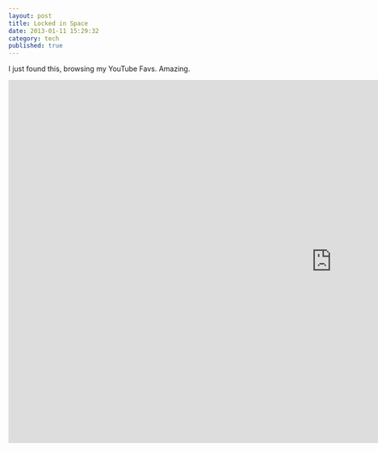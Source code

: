 ```yaml
---
layout: post
title: Locked in Space
date: 2013-01-11 15:29:32
category: tech
published: true
---
```


I just found this, browsing my YouTube Favs. Amazing.
<div class="videoWrapper-16-9">
    <iframe width="1280" height="720" src="http://www.youtube.com/embed/Ws6AAhTw7RA?rel=0" frameborder="0" allowfullscreen></iframe>
</div>